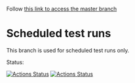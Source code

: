 Follow [this link to access the master branch](//github.com/SolaceDev/pubsubplus-kubernetes-helm-quickstart/tree/master)

# Scheduled test runs

This branch is used for scheduled test runs only.

Status:

[![Actions Status](https://github.com/SolaceDev/pubsubplus-kubernetes-helm-quickstart/workflows/daily-sanity-master/badge.svg?event=schedule)](https://github.com/SolaceDev/pubsubplus-kubernetes-helm-quickstart/actions?query=workflow%3Adaily-sanity-master)
[![Actions Status](https://github.com/SolaceDev/pubsubplus-kubernetes-helm-quickstart/workflows/daily-sanity-public-helm-chart/badge.svg?event=schedule)](https://github.com/SolaceDev/pubsubplus-kubernetes-helm-quickstart/actions?query=workflow%3Adaily-sanity-public-helm-chart)
